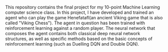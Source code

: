 This repository contains the final project for my 10-point Machine Learning computer science class.
In this project, I have developed and trained an agent who can play the game Henefatafl(an ancient Viking game that is also called "Viking Chess").
The agent in question has been trained with reinforcement learning against a random player. The neural network that composes the agent contains both classical deep neural network structures, as well as specific methods based on the basic concepts of reinforcement learning (such as Duelling DQN and Double DQN).

